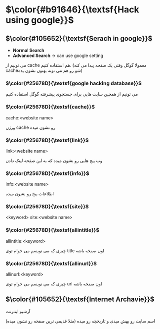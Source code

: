 $\color{#b91646}{\textsf{Hack using google}}$
=============================================

## $\color{#105652}{\textsf{Serach in google}}$

- <b> Normal Search </b>
- <b> Advanced Search </b> -> can use google setting

می تونیم از cache هم استفاده کنیم. (معمولا گوگل وقتی یک صفحه پیدا می کنه cacheشو رو هم می تونه بهتون نشون بده)


### $\color{#25678D}{\textsf{google hacking database}}$

می تونیم از همچین سایت هایی برای جستجوی پیشرفته گوگل استفاده کنیم


### $\color{#25678D}{\textsf{cache}}$

cache:\<website name>

ورژن cache رو نشون میده

### $\color{#25678D}{\textsf{link}}$

link:\<website name>

وب پیج هایی رو نشون میده که به این صفحه لینک دادن

### $\color{#25678D}{\textsf{info}}$

info:\<website name>

اطلاعات پیج رو نشون میده

### $\color{#25678D}{\textsf{site}}$

\<keyword> site:\<website name>

### $\color{#25678D}{\textsf{allintitle}}$

allintitle:\<keyword>

 چیزی که می نویسم می خوام توی title اون صفحه باشه

 ### $\color{#25678D}{\textsf{allinurl}}$

allinurl:\<keyword>

چیزی که می نویسم می خوام توی url اون صفحه باشه


## $\color{#105652}{\textsf{Internet Archavie}}$


آرشیو اینترنت

اسم سایت رو بهش میدی و تاریخچه رو میده (مثلا قدیمی ترین صفحه رو نشون میده)
